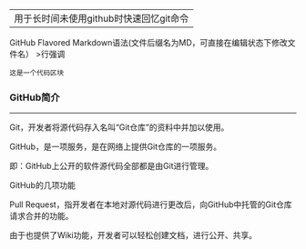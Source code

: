 <table> 
<tr>
<td>用于长时间未使用github时快速回忆git命令</td>
</tr>
</table>
GitHub Flavored Markdown语法(文件后缀名为MD，可直接在编辑状态下修改文件名）
>行强调
<pre><code>这是一个代码区块
</code></pre>

### GitHub简介

***

Git，开发者将源代码存入名叫“Git仓库”的资料中并加以使用。

GitHub，是一项服务，是在网络上提供Git仓库的一项服务。

即：GitHub上公开的软件源代码全部都是由Git进行管理。

GitHub的几项功能

Pull Request，指开发者在本地对源代码进行更改后，向GitHub中托管的Git仓库请求合并的功能。

由于也提供了Wiki功能，开发者可以轻松创建文档，进行公开、共享。




